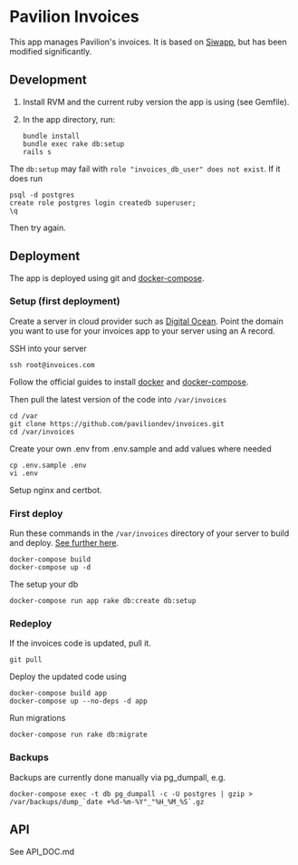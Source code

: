 # Pavilion Invoices

This app manages Pavilion's invoices. It is based on [Siwapp](https://github.com/siwapp/siwapp), but has been modified significantly.

## Development

1. Install RVM and the current ruby version the app is using (see Gemfile).

2. In the app directory, run:

     ```
     bundle install
     bundle exec rake db:setup
     rails s
     ```
     
The ``db:setup`` may fail with ``role "invoices_db_user" does not exist``. If it does run

```
psql -d postgres
create role postgres login createdb superuser;
\q
```

Then try again.

## Deployment

The app is deployed using git and [docker-compose](https://docs.docker.com/compose/production/). 

### Setup (first deployment)

Create a server in cloud provider such as [Digital Ocean](https://digitalocean.com). Point the domain you want to use for your invoices app to your server using an A record.

SSH into your server

```
ssh root@invoices.com
```

Follow the official guides to install [docker](https://docs.docker.com/install/linux/docker-ce/ubuntu/) and [docker-compose](https://docs.docker.com/compose/install/).

Then pull the latest version of the code into ``/var/invoices``

```
cd /var
git clone https://github.com/paviliondev/invoices.git
cd /var/invoices
```

Create your own .env from .env.sample and add values where needed

```
cp .env.sample .env
vi .env
```

Setup nginx and certbot.

### First deploy

Run these commands in the ``/var/invoices`` directory of your server to build and deploy. [See further here](https://docs.docker.com/compose/production/).

```
docker-compose build
docker-compose up -d
```

The setup your db

```
docker-compose run app rake db:create db:setup
```

### Redeploy

If the invoices code is updated, pull it.

```
git pull
```

Deploy the updated code using

```
docker-compose build app
docker-compose up --no-deps -d app
```

Run migrations

```
docker-compose run rake db:migrate
```

### Backups

Backups are currently done manually via pg_dumpall, e.g. 

```
docker-compose exec -t db pg_dumpall -c -U postgres | gzip > /var/backups/dump_`date +%d-%m-%Y"_"%H_%M_%S`.gz
```

## API

See API_DOC.md
